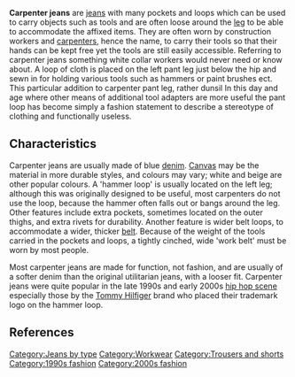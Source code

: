 **Carpenter jeans** are [jeans](jeans "wikilink") with many pockets and
loops which can be used to carry objects such as tools and are often
loose around the [leg](human_leg "wikilink") to be able to accommodate
the affixed items. They are often worn by construction workers and
[carpenters](carpenter "wikilink"), hence the name, to carry their tools
so that their hands can be kept free yet the tools are still easily
accessible. Referring to carpenter jeans something white collar workers
would never need or know about. A loop of cloth is placed on the left
pant leg just below the hip and sewn in for holding various tools such
as hammers or paint brushes ect. This particular addition to carpenter
pant leg, rather dunsil In this day and age where other means of
additional tool adapters are more useful the pant loop has become simply
a fashion statement to describe a stereotype of clothing and
functionally useless.

## Characteristics

Carpenter jeans are usually made of blue [denim](denim "wikilink").
[Canvas](Canvas "wikilink") may be the material in more durable styles,
and colours may vary; white and beige are other popular colours. A
'hammer loop' is usually located on the left leg; although this was
originally designed to be useful, most carpenters do not use the loop,
because the hammer often falls out or bangs around the leg. Other
features include extra pockets, sometimes located on the outer thighs,
and extra rivets for durability. Another feature is wider belt loops, to
accommodate a wider, thicker [belt](belt_(clothing) "wikilink"). Because
of the weight of the tools carried in the pockets and loops, a tightly
cinched, wide 'work belt' must be worn by most people.

Most carpenter jeans are made for function, not fashion, and are usually
of a softer denim than the original utilitarian jeans, with a looser
fit. Carpenter jeans were quite popular in the late 1990s and early
2000s [hip hop scene](Hip_hop_fashion "wikilink") especially those by
the [Tommy Hilfiger](Tommy_Hilfiger "wikilink") brand who placed their
trademark logo on the hammer loop.

## References

[Category:Jeans by type](Category:Jeans_by_type "wikilink")
[Category:Workwear](Category:Workwear "wikilink") [Category:Trousers and
shorts](Category:Trousers_and_shorts "wikilink") [Category:1990s
fashion](Category:1990s_fashion "wikilink") [Category:2000s
fashion](Category:2000s_fashion "wikilink")